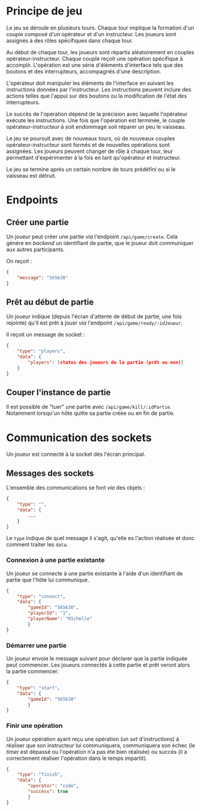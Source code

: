 # Principe de jeu

Le jeu se déroule en plusieurs tours. Chaque tour implique la formation d'un couple composé d'un opérateur et d'un instructeur. Les joueurs sont assignés à des rôles spécifiques dans chaque tour.

Au début de chaque tour, les joueurs sont répartis aléatoirement en couples opérateur-instructeur. Chaque couple reçoit une opération spécifique à accomplir. L'opération est une série d'éléments d'interface tels que des boutons et des interrupteurs, accompagnés d'une description.

L'opérateur doit manipuler les éléments de l'interface en suivant les instructions données par l'instructeur. Les instructions peuvent inclure des actions telles que l'appui sur des boutons ou la modification de l'état des interrupteurs.

Le succès de l'opération dépend de la précision avec laquelle l'opérateur exécute les instructions. Une fois que l'opération est terminée, le couple opérateur-instructeur à soit endommagé soit réparer un peu le vaisseau.

Le jeu se poursuit avec de nouveaux tours, où de nouveaux couples opérateur-instructeur sont formés et de nouvelles opérations sont assignées. Les joueurs peuvent changer de rôle à chaque tour, leur permettant d'expérimenter à la fois en tant qu'opérateur et instructeur.

Le jeu se termine après un certain nombre de tours prédéfini ou si le vaisseau est détruit.

# Endpoints
## Créer une partie

Un joueur peut créer une partie _via_ l'endpoint `/api/game/create`.
Cela génére en _backend_ un identifiant de partie, que le joueur doit communiquer aux autres participants.

On reçoit :
```json
{
    "message": "565630"
}
``` 

## Prêt au début de partie

Un joueur indique (depuis l'écran d'attente de début de partie, une fois rejointe) qu'il est prêt à jouer _via_ l'endpoint `/api/game/ready/:idJoueur`.

Il reçoit un message de socket :
```json
{
    "type": "players",
    "data": {
        "players": [status des joueurs de la partie (prêt ou non)]
    }
}
```

## Couper l'instance de partie

Il est possible de "tuer" une partie avec `/api/game/kill/:idPartie`.
Notamment lorsqu'un hôte quitte sa partie créée ou en fin de partie.

# Communication des sockets

Un joueur est connecté à la socket dès l'écran principal.

## Messages des sockets

L'ensemble des communications se font _via_ des objets :
```json
{
    "type": "",
    "data": {
        ...
    }
}
```
Le `type` indique de quel message il s'agit, qu'elle es l'action réalisée et donc comment traiter les `data`.

### Connexion à une partie existante

Un joueur se connecte à une partie existante à l'aide d'un identifiant de partie que l'hôte lui communique.

```json
{
    "type": "connect",
    "data": {
        "gameId": "565630",
        "playerId": "1",
        "playerName": "M1chelle"
        }   
}
```

### Démarrer une partie

Un joueur envoie le message suivant pour déclarer que la partie indiquée peut commencer.
Les joueurs connectés à cette partie et prêt veront alors la partie commencer.

```json
{
    "type": "start",
    "data": {
        "gameId": "565630"
        }
}
```

### Finir une opération

Un joueur opération ayant reçu une opération (un _set_ d'instructions) à réaliser que son instructeur lui communiquera, communiquera son échec (le _timer_ est dépassé ou l'opération n'a pas été bien réalisée) ou succès (il a correctement réaliser l'opération dans le temps impartit).

```json
{
    "type": "finish",
    "data": {
        "operator": "code",
        "success": true
        }
}
```
